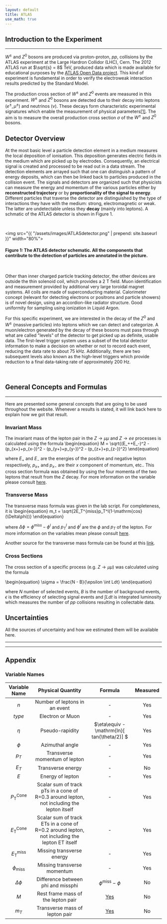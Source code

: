 ```yaml
---
layout: default
title: ATLAS
use_math: true
---
```



## Introduction to the Experiment
---
$W^{\pm}$ and $Z^0$ bosons are produced via proton-proton, $pp$, collisions by the ATLAS experiment at the Large Hardron Collidor (LHC), Cern. The 2012 ATLAS run at $\sqrt{s} = 8$ TeV, produced data which is made available for educational purposes by the [ATLAS Open Data project](https://cheatham1.gitbooks.io/openatlasdatatools/content/). This kind of experiment is fundamental in order to verify the electroweak interaction results predicted by the Standard Model. 

The production cross section of $W^{\pm}$ and $Z^0$ events are measured in this experiment. $W^{\pm}$ and $Z^0$ bosons are detected due to their decay into leptons ($e^{\pm}, \mu^{\pm}$) and neutrinos ($\nu$). These decays form characteristic experimental signatures which enable the measurement of physical parameters[[1]](https://arxiv.org/pdf/hep-ph/0412146.pdf). The aim is to measure the overall production cross section $\sigma$ of the $W^{\pm}$ and $Z^0$ bosons. 


## Detector Overview

At the most basic level a particle detection element in a medium measures the local deposition of ionisation. This deposition generates electric fields in the medium which are picked up by electrodes. Consequently, an electrical signal is created and processed to be read out in a data stream.
The detection elements are arrayed such that one can distinguish a pattern of energy deposits, which can then be linked back to particles produced in the collision event. The signals and detectors are organized such that physicists can measure the energy and momentum of the various particles either by **reconstructed trajectory** or by **proportionality of the signal to energy**. Different particles that traverse the detector are distinguished by the type of interactions they have with the medium: strong, electromagnetic or weak. The latter are undetectable unless they **decay** (mainly into leptons). A schmatic of the ATLAS detector is shown in Figure 1.

&nbsp;

<img src="{{ "/assets/images/ATLASdetector.png"  | prepend: site.baseurl }}" width="80%">

#### Figure 1: The ATLAS detector schematic. All the components that contribute to the detection of particles are annotated in the picture.

&nbsp;

Other than inner charged particle tracking detector, the other devices are outside the thin solenoid coil, which provides a 2 T field. Muon identification and measurement provided by additional very large toroidal magnet systems. All coils are made of superconducting material.
Calorimeter concept (relevant for detecting electrons or positrons and particle showers) is of novel design, using an accordion-like radiator structure. Good uniformity for sampling using ionization in Liquid Argon.

For this specific experiment, we are interested in the decay of the $Z^0$ and $W^\pm$ (massive particles) into leptons which we can detect and categorize. A muon/electron generated by the decay of these bosons must pass through what are called "levels" of the detector to get picked up as definite, usable data. The first-level trigger system uses a subset of the total detector information to make a decision on whether or not to record each event, reducing the data rate to about 75 kHz. Additionally, there are two subsequent levels also known as the high-level triggers which provide reduction to a final data-taking rate of approximately 200 Hz.

&nbsp;

## General Concepts and Formulas
---
Here are presented some general concepts that are going to be used throughout the website. Whenever a results is stated, it will link back here to explain how we got that result.

### Invariant Mass

The invariant mass of the lepton pair in the $Z\rightarrow \mu\mu$ and $Z\rightarrow ee$ processes is calculated using the formula
\begin{equation}
M = \sqrt{(E_++E_-)^2 - (p_{x+}+p_{x-})^2 - (p_{y+}+p_{y-})^2 - (p_{z+}+p_{z-})^2}
\end{equation}

where $E_+$ and $E_-$ are the energies of the positive and negative lepton respectively, $p_{x+}$ and $p_{x-}$ are their $x$ component of momentum, etc.. This cross section formula was obtained by using the four momenta of the two leptons that result from the $Z$ decay. For more information on the variable please consult [here](#variable-names).

### Transverse Mass

The transverse mass formula was given in the lab script. For completeness, it is
\begin{equation}
m_t = \sqrt{2E_T^{miss}p_T^l(1-\mathrm{cos}(\Delta\phi))}
\end{equation}

where $\Delta\phi = \phi^{miss}-\phi^{l}$ and $p_T^l$ and $\phi^l$ are the $\phi$ and $p_T$ of the lepton. For more information on the variables mean please consult [here](#variable-names).

Another source for the transverse mass formula can be found at this [link](https://link.springer.com/article/10.1140%2Fepjc%2Fs10052-017-5475-4).

### Cross Sections

The cross section of a specific process (e.g. $Z\rightarrow \mu\mu$) was calculated using the formula

\begin{equation}
	\sigma = \frac{N - B}{\epsilon \int Ldt}
\end{equation}

where $N$ number of selected events, $B$ is the number of background events, $\epsilon$ is the efficiency of selecting signal events and $\int Ldt$ is integrated luminosity which measures the number of $pp$ collisions resulting in collectable data.	

## Uncertainties

All the sources of uncertainty and how we estimated them will be available here.

---
---
## Appendix



### Variable Names

| Variable Name |                                       Physical Quantity                                       | Formula | Measured |
|:-------------:|:---------------------------------------------------------------------------------------------:|:-------:|:--------:|
|       $n$       |                                 Number of leptons in an event                                 |    -    |    Yes   |
|      $type$     |                                        Electron or Muon                                       |    -    |    Yes   |
|      $\eta$      |                                        Pseudo-rapidity                                        |   $\eta\equiv -\mathrm{ln}\[ tan\(\theta/2\)\] $   |    Yes   |
|      $\phi$      |                                        Azimuthal angle                                        |    -    |    Yes   |
|       $p_T$      |                                 Transverse momentum of lepton                                 |    -    |    Yes   |
|       $E_T$      |                                       Transverse energy                                       |    -    |    No    |
|       $E$       |                                        Energy of lepton                                       |    -    |    Yes   |
|     $P_\mathrm{T}^\mathrm{Cone}$    |  Scalar sum of track pTs in a  cone of R=0.3 around lepton, not including the lepton itself |    -    |    Yes   |
|     $E_\mathrm{T}^\mathrm{Cone}$    | Scalar sum of track ETs in a cone of R=0.2 around lepton, not including the lepton ET itself |    -    |    Yes   |
|     $E_\mathrm{T}^\mathrm{miss}$    |                                   Missing transverse energy                                   |    -    |    Yes   |
|    $\phi_\mathrm{miss}$    |                                  Missing transverse momentum                                  |    -    |    Yes   |
|     $\Delta\phi$    |                               Difference between phi and missphi                              |   $\phi^\mathrm{miss}-\phi$   |    No    |
|       $M$       |                               Rest frame mass of the lepton pair                              |   [Yes](#invariant-mass)   |    No    |
|       $m_T$      |                                 Transverse mass of lepton pair                                |   [Yes](#transverse-mass)   |    No    |
